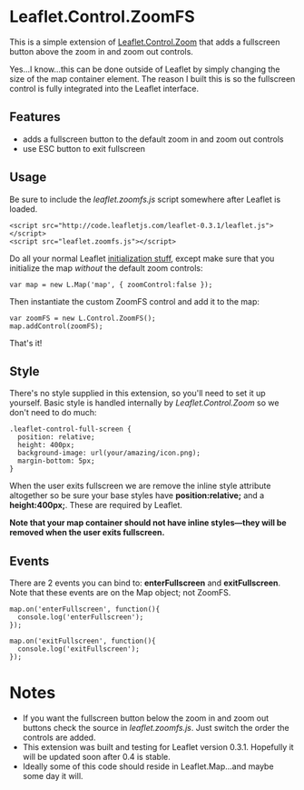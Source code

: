 # Leaflet.Control.ZoomFS

This is a simple extension of [Leaflet.Control.Zoom](http://leaflet.cloudmade.com/reference.html#control-zoom) that adds a fullscreen button above the zoom in and zoom out controls.

Yes...I know...this can be done outside of Leaflet by simply changing the size of the map container element. The reason I built this is so the fullscreen control is fully integrated into the Leaflet interface.

## Features

- adds a fullscreen button to the default zoom in and zoom out controls
- use ESC button to exit fullscreen

## Usage

Be sure to include the *leaflet.zoomfs.js* script somewhere after Leaflet is loaded.

    <script src="http://code.leafletjs.com/leaflet-0.3.1/leaflet.js"></script>
    <script src="leaflet.zoomfs.js"></script>

Do all your normal Leaflet [initialization stuff](http://leaflet.cloudmade.com/examples/quick-start.html), except make sure that you initialize the map *without* the default zoom controls:

    var map = new L.Map('map', { zoomControl:false });

Then instantiate the custom ZoomFS control and add it to the map:

    var zoomFS = new L.Control.ZoomFS(); 
    map.addControl(zoomFS);

That's it!

## Style

There's no style supplied in this extension, so you'll need to set it up yourself. Basic style is handled internally by *Leaflet.Control.Zoom* so we don't need to do much:

    .leaflet-control-full-screen {
      position: relative;
      height: 400px;
      background-image: url(your/amazing/icon.png);
      margin-bottom: 5px;
    }

When the user exits fullscreen we are remove the inline style attribute altogether so be sure your base styles have **position:relative;** and a **height:400px;**. These are required by Leaflet.

**Note that your map container should not have inline styles—they will be removed when the user exits fullscreen.**

## Events

There are 2 events you can bind to: **enterFullscreen** and **exitFullscreen**. Note that these events are on the Map object; not ZoomFS.

    map.on('enterFullscreen', function(){
      console.log('enterFullscreen');
    });

    map.on('exitFullscreen', function(){
      console.log('exitFullscreen');
    });

# Notes

- If you want the fullscreen button below the zoom in and zoom out buttons check the source in *leaflet.zoomfs.js*. Just switch the order the controls are added.
- This extension was built and testing for Leaflet version 0.3.1. Hopefully it will be updated soon after 0.4 is stable.
- Ideally some of this code should reside in Leaflet.Map...and maybe some day it will. 